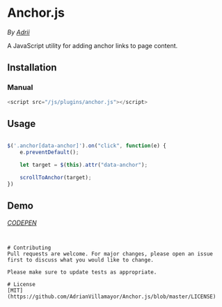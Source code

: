 # Anchor.js

*By [Adrii](https://github.com/AdrianVillamayor)*

A JavaScript utility for adding anchor links to page content.

## Installation

### Manual

```js
<script src="/js/plugins/anchor.js"></script>
```

## Usage

```javascript

$('.anchor[data-anchor]').on("click", function(e) {
    e.preventDefault();

    let target = $(this).attr("data-anchor");     

    scrollToAnchor(target);
})

```

## Demo

*[CODEPEN](https://codepen.io/adrianvillamayor/pen/oNBqoxp)*

```


# Contributing
Pull requests are welcome. For major changes, please open an issue first to discuss what you would like to change.

Please make sure to update tests as appropriate.

# License
[MIT](https://github.com/AdrianVillamayor/Anchor.js/blob/master/LICENSE)
